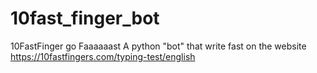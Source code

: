 # 10fast_finger_bot
10FastFinger go Faaaaaast
A python "bot" that write fast on the website https://10fastfingers.com/typing-test/english

